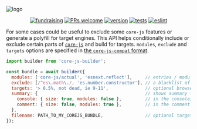 ![logo](https://user-images.githubusercontent.com/2213682/146607186-8e13ddef-26a4-4ebf-befd-5aac9d77c090.png)

<div align="center">

[![fundraising](https://opencollective.com/core-js/all/badge.svg?label=fundraising)](https://opencollective.com/core-js) [![PRs welcome](https://img.shields.io/badge/PRs-welcome-brightgreen.svg)](https://github.com/zloirock/core-js/blob/master/CONTRIBUTING.md) [![version](https://img.shields.io/npm/v/core-js-builder.svg)](https://www.npmjs.com/package/core-js-builder) [![tests](https://github.com/zloirock/core-js/workflows/tests/badge.svg)](https://github.com/zloirock/core-js/actions) [![eslint](https://github.com/zloirock/core-js/workflows/eslint/badge.svg)](https://github.com/zloirock/core-js/actions)

</div>

For some cases could be useful to exclude some `core-js` features or generate a polyfill for target engines. This API helps conditionally include or exclude certain parts of [`core-js`](https://github.com/zloirock/core-js) and build for targets. `modules`, `exclude` and `targets` options are specified in [the `core-js-compat` format](https://github.com/zloirock/core-js/tree/master/packages/core-js-compat).

```js
import builder from 'core-js-builder';

const bundle = await builder({
  modules: ['core-js/actual', 'esnext.reflect'],     // entries / modules / namespaces, by default - all `core-js` modules
  exclude: [/^es\.math\./, 'es.number.constructor'], // a blacklist of entries / modules / namespaces, by default - empty list
  targets: '> 0.5%, not dead, ie 9-11',              // optional browserslist or core-js-compat format query
  summary: {                                         // shows summary for the bundle, disabled by default:
    console: { size: true, modules: false },         // in the console, you could specify required parts or set `true` for enable all of them
    comment: { size: false, modules: true },         // in the comment in the target file, similarly to `summary.console`
  },
  filename: PATH_TO_MY_COREJS_BUNDLE,                // optional target filename, if it's missed a file will not be created
});
```
